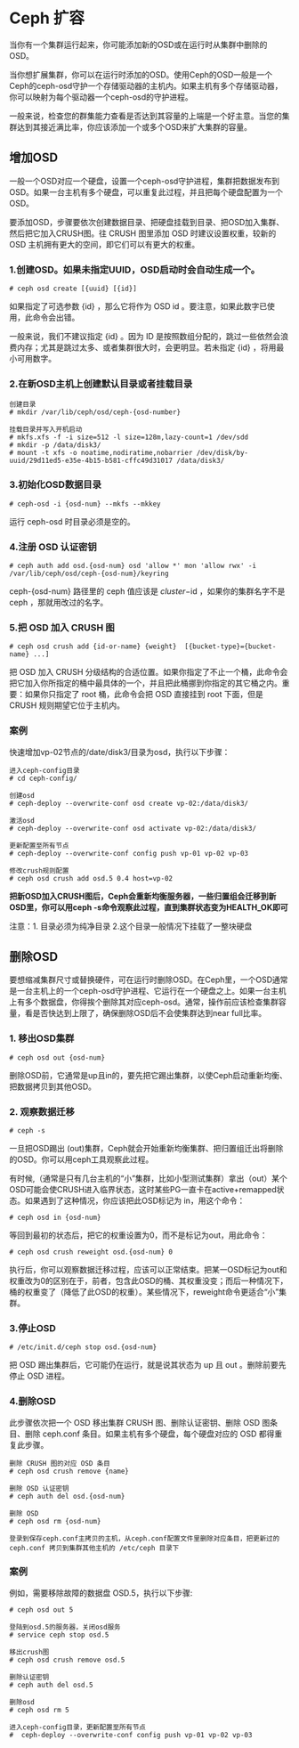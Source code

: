 # Ceph 扩容
当你有一个集群运行起来，你可能添加新的OSD或在运行时从集群中删除的OSD。

当你想扩展集群，你可以在运行时添加的OSD。使用Ceph的OSD一般是一个Ceph的ceph-osd守护一个存储驱动器的主机内。如果主机有多个存储驱动器，你可以映射为每个驱动器一个ceph-osd的守护进程。

一般来说，检查您的群集能力查看是否达到其容量的上端是一个好主意。当您的集群达到其接近满比率，你应该添加一个或多个OSD来扩大集群的容量。

## 增加OSD
一般一个OSD对应一个硬盘，设置一个ceph-osd守护进程，集群把数据发布到OSD。如果一台主机有多个硬盘，可以重复此过程，并且把每个硬盘配置为一个OSD。

要添加OSD，步骤要依次创建数据目录、把硬盘挂载到目录、把OSD加入集群、然后把它加入CRUSH图。往 CRUSH 图里添加 OSD 时建议设置权重，较新的 OSD 主机拥有更大的空间，即它们可以有更大的权重。

### 1.创建OSD。如果未指定UUID，OSD启动时会自动生成一个。
```
# ceph osd create [{uuid} [{id}]
```
如果指定了可选参数 {id} ，那么它将作为 OSD id 。要注意，如果此数字已使用，此命令会出错。

一般来说，我们不建议指定 {id} 。因为 ID 是按照数组分配的，跳过一些依然会浪费内存；尤其是跳过太多、或者集群很大时，会更明显。若未指定 {id} ，将用最小可用数字。
### 2.在新OSD主机上创建默认目录或者挂载目录
```
创建目录
# mkdir /var/lib/ceph/osd/ceph-{osd-number}

挂载目录并写入开机启动
# mkfs.xfs -f -i size=512 -l size=128m,lazy-count=1 /dev/sdd
# mkdir -p /data/disk3/
# mount -t xfs -o noatime,nodiratime,nobarrier /dev/disk/by-uuid/29d11ed5-e35e-4b15-b581-cffc49d31017 /data/disk3/
```
### 3.初始化OSD数据目录
```
# ceph-osd -i {osd-num} --mkfs --mkkey
```
运行 ceph-osd 时目录必须是空的。
### 4.注册 OSD 认证密钥
```
# ceph auth add osd.{osd-num} osd 'allow *' mon 'allow rwx' -i /var/lib/ceph/osd/ceph-{osd-num}/keyring
```
ceph-{osd-num} 路径里的 ceph 值应该是 $cluster-$id ，如果你的集群名字不是 ceph ，那就用改过的名字。
### 5.把 OSD 加入 CRUSH 图
```
# ceph osd crush add {id-or-name} {weight}  [{bucket-type}={bucket-name} ...]
```
把 OSD 加入 CRUSH 分级结构的合适位置。如果你指定了不止一个桶，此命令会把它加入你所指定的桶中最具体的一个，并且把此桶挪到你指定的其它桶之内。重要：如果你只指定了 root 桶，此命令会把 OSD 直接挂到 root 下面，但是 CRUSH 规则期望它位于主机内。

### 案例
快速增加vp-02节点的/date/disk3/目录为osd，执行以下步骤：

```
进入ceph-config目录
# cd ceph-config/

创建osd
# ceph-deploy --overwrite-conf osd create vp-02:/data/disk3/

激活osd
# ceph-deploy --overwrite-conf osd activate vp-02:/data/disk3/

更新配置至所有节点
# ceph-deploy --overwrite-conf config push vp-01 vp-02 vp-03

修改crush规则配置
# ceph osd crush add osd.5 0.4 host=vp-02
```
**把新OSD加入CRUSH图后，Ceph会重新均衡服务器，一些归置组会迁移到新OSD里，你可以用ceph -s命令观察此过程，直到集群状态变为HEALTH_OK即可**

注意：1. 目录必须为纯净目录 2.这个目录一般情况下挂载了一整块硬盘

## 删除OSD
要想缩减集群尺寸或替换硬件，可在运行时删除OSD。在Ceph里，一个OSD通常是一台主机上的一个ceph-osd守护进程、它运行在一个硬盘之上。如果一台主机上有多个数据盘，你得挨个删除其对应ceph-osd。通常，操作前应该检查集群容量，看是否快达到上限了，确保删除OSD后不会使集群达到near full比率。
### 1. 移出OSD集群
```
# ceph osd out {osd-num}
```
删除OSD前，它通常是up且in的，要先把它踢出集群，以使Ceph启动重新均衡、把数据拷贝到其他OSD。
### 2. 观察数据迁移
```
# ceph -s
```
一旦把OSD踢出 (out)集群，Ceph就会开始重新均衡集群、把归置组迁出将删除的OSD。你可以用ceph工具观察此过程。

有时候,（通常是只有几台主机的“小”集群，比如小型测试集群）拿出（out）某个OSD可能会使CRUSH进入临界状态，这时某些PG一直卡在active+remapped状态。如果遇到了这种情况，你应该把此OSD标记为 in，用这个命令：

```
# ceph osd in {osd-num}
```

等回到最初的状态后，把它的权重设置为0，而不是标记为out，用此命令：

```
# ceph osd crush reweight osd.{osd-num} 0
```

执行后，你可以观察数据迁移过程，应该可以正常结束。把某一OSD标记为out和权重改为0的区别在于，前者，包含此OSD的桶、其权重没变；而后一种情况下，桶的权重变了（降低了此OSD的权重）。某些情况下，reweight命令更适合“小”集群。
### 3.停止OSD
```
# /etc/init.d/ceph stop osd.{osd-num}
```
把 OSD 踢出集群后，它可能仍在运行，就是说其状态为 up 且 out 。删除前要先停止 OSD 进程。
### 4.删除OSD
此步骤依次把一个 OSD 移出集群 CRUSH 图、删除认证密钥、删除 OSD 图条目、删除 ceph.conf 条目。如果主机有多个硬盘，每个硬盘对应的 OSD 都得重复此步骤。

```
删除 CRUSH 图的对应 OSD 条目
# ceph osd crush remove {name}

删除 OSD 认证密钥
# ceph auth del osd.{osd-num}

删除 OSD
# ceph osd rm {osd-num}

登录到保存ceph.conf主拷贝的主机，从ceph.conf配置文件里删除对应条目，把更新过的 ceph.conf 拷贝到集群其他主机的 /etc/ceph 目录下
```
### 案例
例如，需要移除故障的数据盘 OSD.5，执行以下步骤:

```
# ceph osd out 5

登陆到osd.5的服务器，关闭osd服务
# service ceph stop osd.5

移出crush图
# ceph osd crush remove osd.5

删除认证密钥
# ceph auth del osd.5

删除osd
# ceph osd rm 5

进入ceph-config目录，更新配置至所有节点
#  ceph-deploy --overwrite-conf config push vp-01 vp-02 vp-03
```